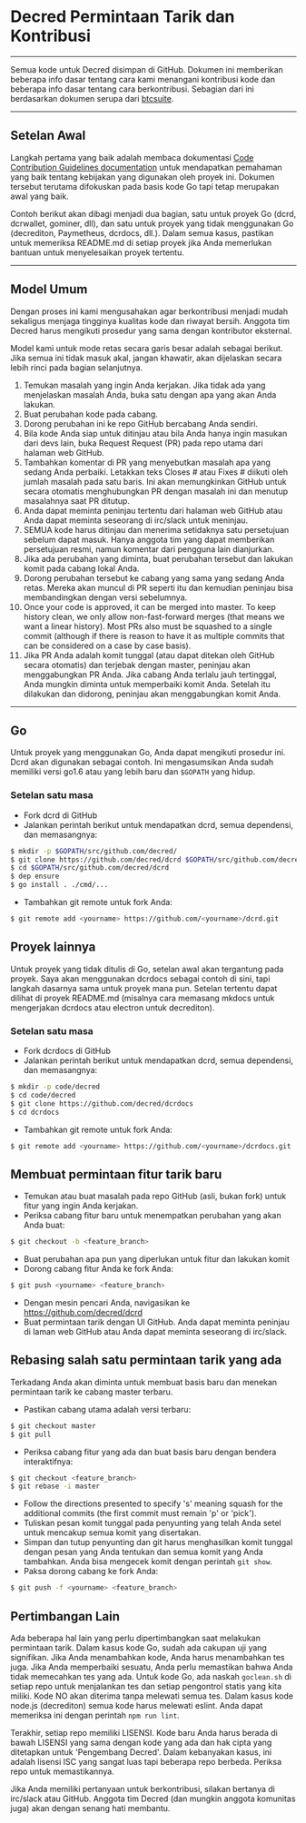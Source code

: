 # Decred Permintaan Tarik dan Kontribusi 

---

Semua kode untuk Decred disimpan di GitHub. Dokumen ini memberikan beberapa info dasar tentang cara kami menangani kontribusi kode dan beberapa info dasar tentang cara berkontribusi. Sebagian dari ini berdasarkan dokumen serupa dari [btcsuite](https://github.com/btcsuite).

---

## Setelan Awal 

Langkah pertama yang baik adalah membaca dokumentasi [Code Contribution Guidelines documentation](https://github.com/decred/dcrd/blob/master/docs/code_contribution_guidelines.md) untuk mendapatkan pemahaman yang baik tentang kebijakan yang digunakan oleh 
proyek ini. Dokumen tersebut terutama difokuskan pada basis kode Go tapi tetap merupakan awal yang baik.

Contoh berikut akan dibagi menjadi dua bagian, satu untuk proyek Go (dcrd, dcrwallet, gominer, dll), dan satu untuk proyek yang tidak menggunakan Go (decrediton, Paymetheus, dcrdocs, dll.). Dalam semua kasus, pastikan untuk memeriksa README.md di setiap proyek jika Anda memerlukan bantuan untuk menyelesaikan proyek tertentu.

---

## Model Umum 

Dengan proses ini kami mengusahakan agar berkontribusi menjadi mudah sekaligus menjaga tingginya kualitas kode dan riwayat bersih. Anggota tim Decred harus mengikuti prosedur yang sama dengan kontributor eksternal.

Model kami untuk mode retas secara garis besar adalah sebagai berikut. Jika semua ini tidak masuk akal, jangan khawatir, akan dijelaskan secara lebih rinci pada bagian selanjutnya.

1. Temukan masalah yang ingin Anda kerjakan. Jika tidak ada yang menjelaskan masalah Anda, buka satu dengan apa yang akan Anda lakukan.
1. Buat perubahan kode pada cabang.
1. Dorong perubahan ini ke repo GitHub bercabang Anda sendiri.
1. Bila kode Anda siap untuk ditinjau atau bila Anda hanya ingin masukan dari devs lain, buka Request Request (PR) pada repo utama dari halaman web GitHub.
1. Tambahkan komentar di PR yang menyebutkan masalah apa yang sedang Anda perbaiki. Letakkan teks Closes # atau Fixes # diikuti oleh jumlah masalah pada satu baris. Ini akan memungkinkan GitHub untuk secara otomatis menghubungkan PR dengan masalah ini dan menutup masalahnya saat PR ditutup.
1. Anda dapat meminta peninjau tertentu dari halaman web GitHub atau Anda dapat meminta seseorang di irc/slack untuk meninjau.
1. SEMUA kode harus ditinjau dan menerima setidaknya satu persetujuan sebelum dapat masuk. Hanya anggota tim yang dapat memberikan persetujuan resmi, namun komentar dari pengguna lain dianjurkan.
1. Jika ada perubahan yang diminta, buat perubahan tersebut dan lakukan komit pada cabang lokal Anda.
1. Dorong perubahan tersebut ke cabang yang sama yang sedang Anda retas. Mereka akan muncul di PR seperti itu dan kemudian peninjau bisa membandingkan dengan versi sebelumnya.
1. Once your code is approved, it can be merged into master.  To keep history clean, we only allow non-fast-forward merges (that means we want a linear history).  Most PRs also must be squashed to a single commit (although if there is reason to have it as multiple commits that can be considered on a case by case basis).
1. Jika PR Anda adalah komit tunggal (atau dapat ditekan oleh GitHub secara otomatis) dan terjebak dengan master, peninjau akan menggabungkan PR Anda. Jika cabang Anda terlalu jauh tertinggal, Anda mungkin diminta untuk memperbaiki komit Anda. Setelah itu dilakukan dan didorong, peninjau akan menggabungkan komit Anda.

---

## Go 

Untuk proyek yang menggunakan Go, Anda dapat mengikuti prosedur ini. Dcrd akan digunakan sebagai contoh. Ini mengasumsikan Anda sudah memiliki versi go1.6 atau yang lebih baru dan `$GOPATH` yang hidup.

### Setelan satu masa
- Fork dcrd di GitHub
- Jalankan perintah berikut untuk mendapatkan dcrd, semua dependensi, dan memasangnya:

```bash
$ mkdir -p $GOPATH/src/github.com/decred/
$ git clone https://github.com/decred/dcrd $GOPATH/src/github.com/decred/dcrd
$ cd $GOPATH/src/github.com/decred/dcrd
$ dep ensure
$ go install . ./cmd/...
```

- Tambahkan git remote untuk fork Anda:

```bash
$ git remote add <yourname> https://github.com/<yourname>/dcrd.git
```

## Proyek lainnya 

Untuk proyek yang tidak ditulis di Go, setelan awal akan tergantung pada proyek. Saya akan menggunakan dcrdocs sebagai contoh di sini, tapi langkah dasarnya sama untuk proyek mana pun. Setelan tertentu dapat dilihat di proyek README.md (misalnya cara memasang mkdocs untuk mengerjakan dcrdocs atau electron untuk decrediton).

### Setelan satu masa 
- Fork dcrdocs di GitHub
- Jalankan perintah berikut untuk mendapatkan dcrd, semua dependensi, dan memasangnya:

```bash
$ mkdir -p code/decred
$ cd code/decred
$ git clone https://github.com/decred/dcrdocs
$ cd dcrdocs
```

- Tambahkan git remote untuk fork Anda:

```bash
$ git remote add <yourname> https://github.com/<yourname>/dcrdocs.git
```

## Membuat permintaan fitur tarik baru 
- Temukan atau buat masalah pada repo GitHub (asli, bukan fork) untuk fitur yang ingin Anda kerjakan.
- Periksa cabang fitur baru untuk menempatkan perubahan yang akan Anda buat:

```bash
$ git checkout -b <feature_branch>
```
- Buat perubahan apa pun yang diperlukan untuk fitur dan lakukan komit
- Dorong cabang fitur Anda ke fork Anda:

```bash
$ git push <yourname> <feature_branch>
```
- Dengan mesin pencari Anda, navigasikan ke https://github.com/decred/dcrd
- Buat permintaan tarik dengan UI GitHub. Anda dapat meminta peninjau di laman web GitHub atau Anda dapat meminta seseorang di irc/slack.

## Rebasing salah satu permintaan tarik yang ada 

Terkadang Anda akan diminta untuk membuat basis baru dan menekan permintaan tarik ke cabang master terbaru.

- Pastikan cabang utama adalah versi terbaru:

```bash
$ git checkout master
$ git pull
```
- Periksa cabang fitur yang ada dan buat basis baru dengan bendera interaktifnya:

```bash
$ git checkout <feature_branch>
$ git rebase -i master
```
- Follow the directions presented to specify 's' meaning squash for the additional commits (the first commit must remain 'p' or 'pick').
- Tuliskan pesan komit tunggal pada penyunting yang telah Anda setel untuk mencakup semua komit yang disertakan.
- Simpan dan tutup penyunting dan git harus menghasilkan komit tunggal dengan pesan yang Anda tentukan dan semua komit yang Anda tambahkan. Anda bisa mengecek komit dengan perintah ```git show```.
- Paksa dorong cabang ke fork Anda:

```bash
$ git push -f <yourname> <feature_branch>
```

## Pertimbangan Lain 

Ada beberapa hal lain yang perlu dipertimbangkan saat melakukan permintaan tarik. Dalam kasus kode Go, sudah ada cakupan uji yang signifikan. Jika Anda menambahkan kode, Anda harus menambahkan tes juga. Jika Anda memperbaiki sesuatu, Anda perlu memastikan bahwa Anda tidak memecahkan tes yang ada. Untuk kode Go, ada naskah ```goclean.sh``` di setiap repo untuk menjalankan tes dan setiap pengontrol statis yang kita miliki. Kode NO akan diterima tanpa melewati semua tes. Dalam kasus kode node.js (decrediton) semua kode harus melewati eslint. Anda dapat memeriksa ini dengan perintah ```npm run lint```.

Terakhir, setiap repo memiliki LISENSI. Kode baru Anda harus berada di bawah LISENSI yang sama dengan kode yang ada dan hak cipta yang ditetapkan untuk 'Pengembang Decred'. Dalam kebanyakan kasus, ini adalah lisensi ISC yang sangat luas tapi beberapa repo berbeda. Periksa repo untuk memastikannya.

Jika Anda memiliki pertanyaan untuk berkontribusi, silakan bertanya di irc/slack atau GitHub. Anggota tim Decred (dan mungkin anggota komunitas juga) akan dengan senang hati membantu.
